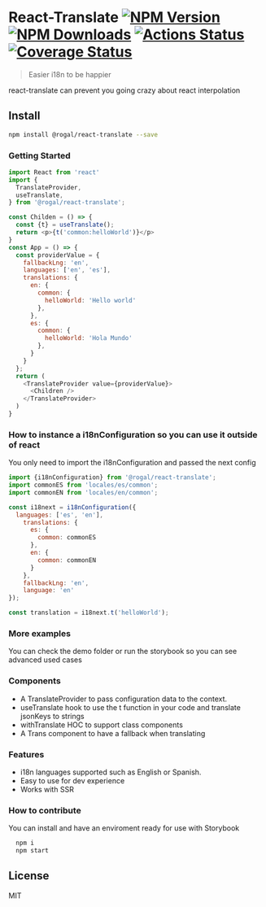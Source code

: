 # React-Translate [![NPM Version](https://img.shields.io/npm/v/@rogal/react-translate.svg)](https://www.npmjs.com/package/@rogal/react-translate) [![NPM Downloads](https://img.shields.io/npm/dm/@rogal/react-translate.svg)](https://www.npmjs.com/package/react-translate) [![Actions Status](https://github.com/gabrielseco/react-translate/workflows/build/badge.svg)](https://github.com/gabrielseco/react-translate/actions)[![Coverage Status](https://coveralls.io/repos/github/gabrielseco/react-translate/badge.svg?branch=master)](https://coveralls.io/github/gabrielseco/react-translate?branch=master)

> Easier i18n to be happier

react-translate can prevent you going crazy about react interpolation

## Install

```sh
npm install @rogal/react-translate --save
```

### Getting Started

```js
import React from 'react'
import {
  TranslateProvider,
  useTranslate,
} from '@rogal/react-translate';

const Childen = () => {
  const {t} = useTranslate();
  return <p>{t('common:helloWorld')}</p>
}
const App = () => {
  const providerValue = {
    fallbackLng: 'en',
    languages: ['en', 'es'],
    translations: {
      en: {
        common: {
          helloWorld: 'Hello world'
        },
      },
      es: {
        common: {
          helloWorld: 'Hola Mundo'
        },
      }
    }
  };
  return (
    <TranslateProvider value={providerValue}>
      <Children />
    </TranslateProvider>
  )
}

```

### How to instance a i18nConfiguration so you can use it outside of react

You only need to import the i18nConfiguration and passed the next config

```js
import {i18nConfiguration} from '@rogal/react-translate';
import commonES from 'locales/es/common';
import commonEN from 'locales/en/common';

const i18next = i18nConfiguration({
  languages: ['es', 'en'],
    translations: {
      es: {
        common: commonES
      },
      en: {
        common: commonEN
      }
    },
    fallbackLng: 'en',
    language: 'en'
});

const translation = i18next.t('helloWorld');

```


### More examples

You can check the demo folder or run the storybook so you can see advanced used cases

### Components

- A TranslateProvider to pass configuration data to the context.
- useTranslate hook to use the t function in your code and translate jsonKeys to strings
- withTranslate HOC to support class components
- A Trans component to have a fallback when translating


### Features

- i18n languages supported such as English or Spanish.
- Easy to use for dev experience
- Works with SSR


### How to contribute

You can install and have an enviroment ready for use with Storybook

```sh
  npm i
  npm start
```

## License

MIT